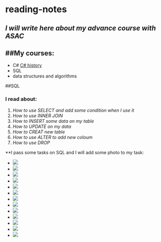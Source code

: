 # reading-notes
*I will write here about my advance course with ASAC*
---
##My courses:
---
- C#  [C# history](https://docs.microsoft.com/en-us/dotnet/csharp/whats-new/csharp-version-history)
- SQL
- data structures and algorithms

##SQL

### I read about:

1. *How to use SELECT and add some condition when I use it*
2. *How to use INNER JOIN*
3. *How to INSERT some data on my table*
4. *How to UPDATE on my data*
5. *How to CREAT new table*
6. *How to use ALTER to add new coloum*
7. *How to use DROP*

**I pass some tasks on SQL and I will add some photo to my task:
- ![](./Screenshots/Screenshot%20(4).png)
- ![](./Screenshots/Screenshot%20(5).png)
- ![](./Screenshots/Screenshot%20(6).png)
- ![](./Screenshots/Screenshot%20(7).png)
- ![](./Screenshots/Screenshot%20(8).png)
- ![](./Screenshots/Screenshot%20(9).png)
- ![](./Screenshots/Screenshot%20(10).png)
- ![](./Screenshots/Screenshot%20(11).png)
- ![](./Screenshots/Screenshot%20(12).png)
- ![](./Screenshots/Screenshot%20(13).png)
- ![](./Screenshots/Screenshot%20(14).png)
- ![](./Screenshots/Screenshot%20(15).png)
- ![](./Screenshots/Screenshot%20(16).png)

